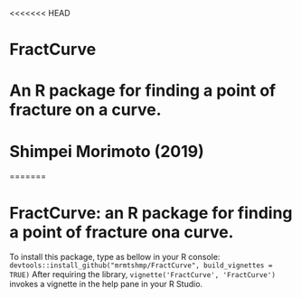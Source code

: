 <<<<<<< HEAD
# FractCurve
# An R package for finding a point of fracture on a curve.
# Shimpei Morimoto (2019)
=======
# FractCurve: an R package for finding a point of fracture ona curve. 
To install this package, type as bellow in your R console:
`devtools::install_github("mrmtshmp/FractCurve", build_vignettes = TRUE)`
 After requiring the library, 
`vignette('FractCurve', 'FractCurve')`
 invokes a vignette in the help pane in your R Studio. 
>>>>>>>
